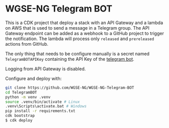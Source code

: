 # WGSE-NG Telegram BOT

This is a CDK project that deploy a stack with an API Gateway and a lambda on AWS that is used to send a message in a Telegram group.
The API Gateway endpoint can be added as a webhook to a GitHub project to trigger the notification.
The lambda will process only `released` and `prereleased` actions from GitHub.

The only thing that needs to be configure manually is a secret named `TelegramBOTAPIKey` containing the API Key of the [telegram bot](https://core.telegram.org/bots/tutorial).

Logging from API Gateway is disabled.

Configure and deploy with:
```bash
git clone https://github.com/WGSE-NG/WGSE-NG-Telegram-BOT
cd TelegramBOT
python -m venv .venv
source .venv/bin/activate # Linux
.venv\Scripts\activate.bat # Windows
pip install -r requirements.txt
cdk bootstrap
$ cdk deploy
```
